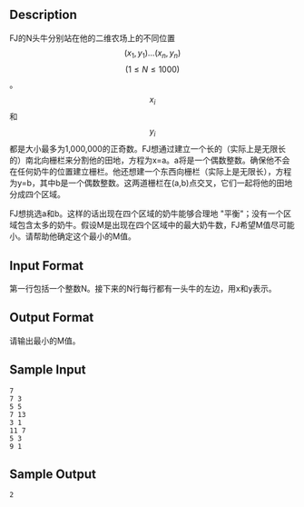 ## Description

FJ的N头牛分别站在他的二维农场上的不同位置$$(x_1,y_1)...(x_n,y_n)$$$$(1≤N≤1000)$$。$$x_i$$和$$y_i$$都是大小最多为1,000,000的正奇数。FJ想通过建立一个长的（实际上是无限长的）南北向栅栏来分割他的田地，方程为x=a。a将是一个偶数整数。确保他不会在任何奶牛的位置建立栅栏。他还想建一个东西向栅栏（实际上是无限长），方程为y=b，其中b是一个偶数整数。这两道栅栏在(a,b)点交叉，它们一起将他的田地分成四个区域。

FJ想挑选a和b。这样的话出现在四个区域的奶牛能够合理地 "平衡"；没有一个区域包含太多的奶牛。假设M是出现在四个区域中的最大奶牛数，FJ希望M值尽可能小。请帮助他确定这个最小的M值。

## Input Format

第一行包括一个整数N。接下来的N行每行都有一头牛的左边，用x和y表示。

## Output Format

请输出最小的M值。

## Sample Input

```
7
7 3
5 5
7 13
3 1
11 7
5 3
9 1
```

## Sample Output

```
2
```



